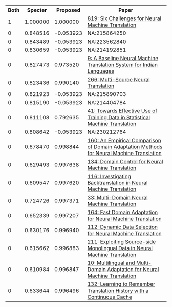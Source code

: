 <html><table><tr>
<th>Both</th>
<th>Specter</th>
<th>Proposed</th>
<th>Paper</th>
</tr>
<tr>
<td>1</td>
<td>1.000000</td>
<td>1.000000</td>
<td><a href="https://www.semanticscholar.org/paper/106d5e0cf44ea08500adc91c4d5bb3e6c8a4d627">819: Six Challenges for Neural Machine Translation</a></td>
</tr>
<tr>
<td>0</td>
<td>0.848516</td>
<td>-0.053923</td>
<td>NA:215864250</td>
</tr>
<tr>
<td>0</td>
<td>0.843489</td>
<td>-0.053923</td>
<td>NA:223562840</td>
</tr>
<tr>
<td>0</td>
<td>0.830659</td>
<td>-0.053923</td>
<td>NA:214192851</td>
</tr>
<tr>
<td>0</td>
<td>0.827473</td>
<td>0.973520</td>
<td><a href="https://www.semanticscholar.org/paper/65f7d603eeeddf67edcb4b1eea686442adc9a256">9: A Baseline Neural Machine Translation System for Indian Languages</a></td>
</tr>
<tr>
<td>0</td>
<td>0.823436</td>
<td>0.990140</td>
<td><a href="https://www.semanticscholar.org/paper/f4610bbad14cf5c722cfe11fcca3d7e6382452dd">266: Multi-Source Neural Translation</a></td>
</tr>
<tr>
<td>0</td>
<td>0.821923</td>
<td>-0.053923</td>
<td>NA:215890703</td>
</tr>
<tr>
<td>0</td>
<td>0.815190</td>
<td>-0.053923</td>
<td>NA:214404784</td>
</tr>
<tr>
<td>0</td>
<td>0.811108</td>
<td>0.792635</td>
<td><a href="https://www.semanticscholar.org/paper/17218704ed67c8ec7df66678fa05a04cd18a6255">41: Towards Effective Use of Training Data in Statistical Machine Translation</a></td>
</tr>
<tr>
<td>0</td>
<td>0.808642</td>
<td>-0.053923</td>
<td>NA:230212764</td>
</tr>
<tr>
<td>0</td>
<td>0.678470</td>
<td>0.998844</td>
<td><a href="https://www.semanticscholar.org/paper/256365e6007b2aa1e4356f9979a1ba83b9041d1e">160: An Empirical Comparison of Domain Adaptation Methods for Neural Machine Translation</a></td>
</tr>
<tr>
<td>0</td>
<td>0.629493</td>
<td>0.997638</td>
<td><a href="https://www.semanticscholar.org/paper/b67fd687df7d4f5a6fe889dda778c485c729a6ce">134: Domain Control for Neural Machine Translation</a></td>
</tr>
<tr>
<td>0</td>
<td>0.609547</td>
<td>0.997620</td>
<td><a href="https://www.semanticscholar.org/paper/b7e78c006d8fee08b3cce2c1025861800cf732c3">116: Investigating Backtranslation in Neural Machine Translation</a></td>
</tr>
<tr>
<td>0</td>
<td>0.724726</td>
<td>0.997371</td>
<td><a href="https://www.semanticscholar.org/paper/1b362a75b40a0242bfd7996b02ccc0815edd18df">33: Multi-Domain Neural Machine Translation</a></td>
</tr>
<tr>
<td>0</td>
<td>0.652339</td>
<td>0.997207</td>
<td><a href="https://www.semanticscholar.org/paper/a1a0c17dba3bb90b9ea3d25cd16eeda49a1c8ece">164: Fast Domain Adaptation for Neural Machine Translation</a></td>
</tr>
<tr>
<td>0</td>
<td>0.630176</td>
<td>0.996940</td>
<td><a href="https://www.semanticscholar.org/paper/eb2bd0b24acd652c57782ce02f5d65f498fc8b3c">112: Dynamic Data Selection for Neural Machine Translation</a></td>
</tr>
<tr>
<td>0</td>
<td>0.615662</td>
<td>0.996883</td>
<td><a href="https://www.semanticscholar.org/paper/d9b03cd97db6255081d1e57983fa673d1f8f2d0e">211: Exploiting Source-side Monolingual Data in Neural Machine Translation</a></td>
</tr>
<tr>
<td>0</td>
<td>0.610984</td>
<td>0.996847</td>
<td><a href="https://www.semanticscholar.org/paper/ee4da43bc8096832ce9d0084e316e9952d1c74bc">10: Multilingual and Multi-Domain Adaptation for Neural Machine Translation</a></td>
</tr>
<tr>
<td>0</td>
<td>0.633644</td>
<td>0.996496</td>
<td><a href="https://www.semanticscholar.org/paper/ae28c9932e7d16d6b2a25aa14532f9fd0138ba3a">132: Learning to Remember Translation History with a Continuous Cache</a></td>
</tr>
</table></html>
